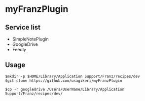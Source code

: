 # myFranzPlugin

## Service list
* SimpleNotePlugin
* GoogleDrive
* Feedly


## Usage
```
$mkdir -p $HOME/Library/Application Support/Franz/recipes/dev
$git clone https://github.com/usagikeri/myFranzPlugin

$cp -r googledrive /Users/UserName/Library/Application Support/Franz/recipes/dev/
```
